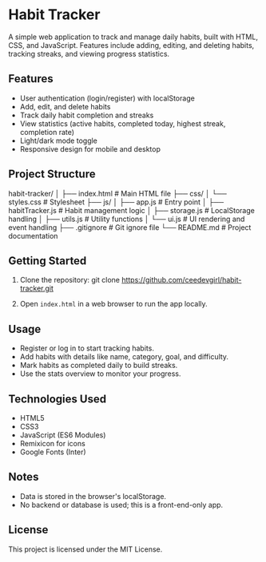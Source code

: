 # Habit Tracker

A simple web application to track and manage daily habits, built with HTML, CSS, and JavaScript. Features include adding, editing, and deleting habits, tracking streaks, and viewing progress statistics.

## Features
- User authentication (login/register) with localStorage
- Add, edit, and delete habits
- Track daily habit completion and streaks
- View statistics (active habits, completed today, highest streak, completion rate)
- Light/dark mode toggle
- Responsive design for mobile and desktop

## Project Structure
habit-tracker/
│
├── index.html         # Main HTML file
├── css/
│   └── styles.css     # Stylesheet
├── js/
│   ├── app.js         # Entry point
│   ├── habitTracker.js # Habit management logic
│   ├── storage.js     # LocalStorage handling
│   ├── utils.js       # Utility functions
│   └── ui.js          # UI rendering and event handling
├── .gitignore         # Git ignore file
└── README.md          # Project documentation


## Getting Started
1. Clone the repository:
git clone https://github.com/ceedevgirl/habit-tracker.git

2. Open `index.html` in a web browser to run the app locally.

## Usage
- Register or log in to start tracking habits.
- Add habits with details like name, category, goal, and difficulty.
- Mark habits as completed daily to build streaks.
- Use the stats overview to monitor your progress.

## Technologies Used
- HTML5
- CSS3
- JavaScript (ES6 Modules)
- Remixicon for icons
- Google Fonts (Inter)

## Notes
- Data is stored in the browser's localStorage.
- No backend or database is used; this is a front-end-only app.

## License
This project is licensed under the MIT License.